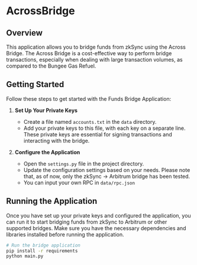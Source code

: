 # AcrossBridge

## Overview

This application allows you to bridge funds from zkSync using the Across Bridge. The Across Bridge is a cost-effective way to perform bridge transactions, especially when dealing with large transaction volumes, as compared to the Bungee Gas Refuel.

## Getting Started

Follow these steps to get started with the Funds Bridge Application:

1. **Set Up Your Private Keys**

   - Create a file named `accounts.txt` in the `data` directory.
   - Add your private keys to this file, with each key on a separate line. These private keys are essential for signing transactions and interacting with the bridge.

2. **Configure the Application**

   - Open the `settings.py` file in the project directory.
   - Update the configuration settings based on your needs. Please note that, as of now, only the zkSync -> Arbitrum bridge has been tested.
   - You can input your own RPC in `data/rpc.json` 

## Running the Application

Once you have set up your private keys and configured the application, you can run it to start bridging funds from zkSync to Arbitrum or other supported bridges. Make sure you have the necessary dependencies and libraries installed before running the application.

```bash
# Run the bridge application
pip install -r requirements 
python main.py
```
